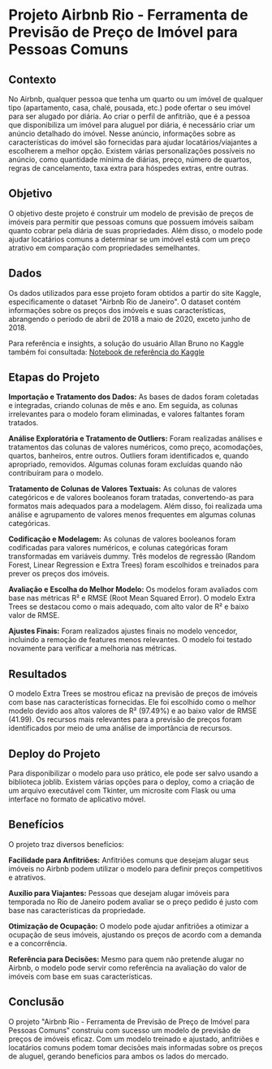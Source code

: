 # Projeto Airbnb Rio - Ferramenta de Previsão de Preço de Imóvel para Pessoas Comuns

## Contexto
No Airbnb, qualquer pessoa que tenha um quarto ou um imóvel de qualquer tipo (apartamento, casa, chalé, pousada, etc.) pode ofertar o seu imóvel para ser alugado por diária. Ao criar o perfil de anfitrião, que é a pessoa que disponibiliza um imóvel para aluguel por diária, é necessário criar um anúncio detalhado do imóvel. Nesse anúncio, informações sobre as características do imóvel são fornecidas para ajudar locatários/viajantes a escolherem a melhor opção.
Existem várias personalizações possíveis no anúncio, como quantidade mínima de diárias, preço, número de quartos, regras de cancelamento, taxa extra para hóspedes extras, entre outras.

## Objetivo
O objetivo deste projeto é construir um modelo de previsão de preços de imóveis para permitir que pessoas comuns que possuem imóveis saibam quanto cobrar pela diária de suas propriedades. Além disso, o modelo pode ajudar locatários comuns a determinar se um imóvel está com um preço atrativo em comparação com propriedades semelhantes.

## Dados 
Os dados utilizados para esse projeto foram obtidos a partir do site Kaggle, especificamente o dataset "Airbnb Rio de Janeiro". O dataset contém informações sobre os preços dos imóveis e suas características, abrangendo o período de abril de 2018 a maio de 2020, exceto junho de 2018.

Para referência e insights, a solução do usuário Allan Bruno no Kaggle também foi consultada: [Notebook de referência do Kaggle](https://www.kaggle.com/allanbruno/helping-regular-people-price-listings-on-airbnb)

## Etapas do Projeto
**Importação e Tratamento dos Dados:** As bases de dados foram coletadas e integradas, criando colunas de mês e ano. Em seguida, as colunas irrelevantes para o modelo foram eliminadas, e valores faltantes foram tratados.

**Análise Exploratória e Tratamento de Outliers:** Foram realizadas análises e tratamentos das colunas de valores numéricos, como preço, acomodações, quartos, banheiros, entre outros. Outliers foram identificados e, quando apropriado, removidos. Algumas colunas foram excluídas quando não contribuíram para o modelo.

**Tratamento de Colunas de Valores Textuais:** As colunas de valores categóricos e de valores booleanos foram tratadas, convertendo-as para formatos mais adequados para a modelagem. Além disso, foi realizada uma análise e agrupamento de valores menos frequentes em algumas colunas categóricas.

**Codificação e Modelagem:** As colunas de valores booleanos foram codificadas para valores numéricos, e colunas categóricas foram transformadas em variáveis dummy. Três modelos de regressão (Random Forest, Linear Regression e Extra Trees) foram escolhidos e treinados para prever os preços dos imóveis.

**Avaliação e Escolha do Melhor Modelo:** Os modelos foram avaliados com base nas métricas R² e RMSE (Root Mean Squared Error). O modelo Extra Trees se destacou como o mais adequado, com alto valor de R² e baixo valor de RMSE.

**Ajustes Finais:** Foram realizados ajustes finais no modelo vencedor, incluindo a remoção de features menos relevantes. O modelo foi testado novamente para verificar a melhoria nas métricas.

## Resultados
O modelo Extra Trees se mostrou eficaz na previsão de preços de imóveis com base nas características fornecidas. Ele foi escolhido como o melhor modelo devido aos altos valores de R² (97.49%) e ao baixo valor de RMSE (41.99). Os recursos mais relevantes para a previsão de preços foram identificados por meio de uma análise de importância de recursos.

## Deploy do Projeto
Para disponibilizar o modelo para uso prático, ele pode ser salvo usando a biblioteca joblib. Existem várias opções para o deploy, como a criação de um arquivo executável com Tkinter, um microsite com Flask ou uma interface no formato de aplicativo móvel.

## Benefícios
O projeto traz diversos benefícios:

**Facilidade para Anfitriões:** Anfitriões comuns que desejam alugar seus imóveis no Airbnb podem utilizar o modelo para definir preços competitivos e atrativos.

**Auxílio para Viajantes:** Pessoas que desejam alugar imóveis para temporada no Rio de Janeiro podem avaliar se o preço pedido é justo com base nas características da propriedade.

**Otimização de Ocupação:** O modelo pode ajudar anfitriões a otimizar a ocupação de seus imóveis, ajustando os preços de acordo com a demanda e a concorrência.

**Referência para Decisões:** Mesmo para quem não pretende alugar no Airbnb, o modelo pode servir como referência na avaliação do valor de imóveis com base em suas características.

## Conclusão
O projeto "Airbnb Rio - Ferramenta de Previsão de Preço de Imóvel para Pessoas Comuns" construiu com sucesso um modelo de previsão de preços de imóveis eficaz. Com um modelo treinado e ajustado, anfitriões e locatários comuns podem tomar decisões mais informadas sobre os preços de aluguel, gerando benefícios para ambos os lados do mercado.

